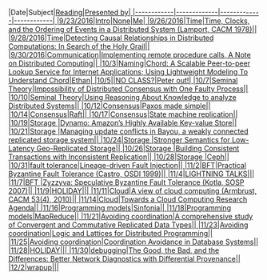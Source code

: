 |Date|Subject|<a href="Link">Reading|Presented by|
|------------|-------------|<a href="-------------">-------------|------------|
|9/23/2016|Intro|<a href="">None|Me|
|9/26/2016|Time|<a href="">Time, Clocks, and the Ordering of Events in a Distributed System (Lamport, CACM 1978)||
|9/28/2016|Time|<a href="https://www.vs.inf.ethz.ch/publ/papers/holygrail.pdf">Detecting Causal Relationships in Distributed Computations: In Search of the Holy Grail||
|9/30/2016|Communication|<a href="">Implementing remote procedure calls, A Note on Distributed Computing||
|10/3|Naming|<a href="https://www.cs.cornell.edu/fbs/publications/SMSurvey.pdf">Chord: A Scalable Peer-to-peer Lookup Service for Internet Applications; Using Lightweight Modeling To Understand Chord|Ethan|
|10/5||<a href="">NO CLASS?|Peter out!|
|10/7|Seminal Theory|<a href="https://groups.csail.mit.edu/tds/papers/Lynch/jacm85.pdf">Impossibility of Distributed Consensus with One Faulty Process||
|10/10|Seminal Theory|<a href="https://www.cs.cornell.edu/home/halpern/papers/UsingRAK.pdf">Using Reasoning About Knowledge to analyze Distributed Systems||
|10/12|Consensus|<a href="">Paxos made simple||
|10/14|Consensus|<a href="http://research.microsoft.com/en-us/um/people/lamport/pubs/paxos-simple.pdf">Raft||
|10/17|Consensus|<a href="">State machine replication||
|10/19|Storage |<a href="">Dynamo: Amazon’s Highly Available Key-value Store||
|10/21|Storage |<a href="http://zoo.cs.yale.edu/classes/cs422/2013/bib/terry95managing.pdf">Managing update conflicts in Bayou, a weakly connected replicated storage system||
|10/24|Storage |<a href="http://sns.cs.princeton.edu/docs/eiger-nsdi13.pdf">Stronger Semantics for Low-Latency Geo-Replicated Storage||
|10/26|Storage |<a href="">Building Consistent Transactions with Inconsistent Replication||
|10/28|Storage |<a href="https://syslab.cs.washington.edu/papers/tapir-sosp15.pdf">Ceph||
|10/31|fault tolerance|<a href="">Lineage-driven Fault Injection||
|11/2|BFT|<a href="https://people.eecs.berkeley.edu/~palvaro/molly.pdf">Practical Byzantine Fault Tolerance (Castro, OSDI 1999)||
|11/4|LIGHTNING TALKS|<a href="">||
|11/7|BFT |<a href="https://www.cs.utexas.edu/~lorenzo/papers/kotla07Zyzzyva.pdf">Zyzzyva: Speculative Byzantine Fault Tolerance (Kotla, SOSP 2007)||
|11/9|HOLIDAY|<a href="">||
|11/11|Cloud|<a href="https://www2.eecs.berkeley.edu/Pubs/TechRpts/2009/EECS-2009-28.pdf">A view of cloud computing (Armbrust, CACM 53(4), 2010)||
|11/14|Cloud|<a href="https://www.cs.purdue.edu/homes/bb/cs590/handouts/Cornell.pdf">Towards a Cloud Computing Research Agenda||
|11/16|Programming models|<a href="">Sinfonia||
|11/18|Programming models|<a href="">MapReduce||
|11/21|Avoiding coordination|<a href="http://hal.upmc.fr/inria-00555588/document">A comprehensive study of Convergent and Commutative Replicated Data Types||
|11/23|Avoiding coordination|<a href="http://db.cs.berkeley.edu/papers/UCB-lattice-tr.pdf">Logic and Lattices for Distributed Programming||
|11/25|Avoiding coordination|<a href="http://www.vldb.org/pvldb/vol8/p185-bailis.pdf">Coordination Avoidance in Database Systems||
|11/28|HOLIDAY|<a href="">||
|11/30|debugging|<a href="http://www.cis.upenn.edu/~angchen/papers/sigcomm-2016.pdf">The Good, the Bad, and the Differences: Better Network Diagnostics with Differential Provenance||
|12/2|wrapup|<a href="">||
